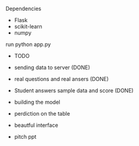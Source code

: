 

Dependencies
* Flask
* scikit-learn
* numpy

run python app.py

* TODO

* sending data to server (DONE)
* real questions and real ansers (DONE)
* Student answers sample data and score (DONE)
* building the model
* perdiction on the table
* beautful interface

* pitch ppt

